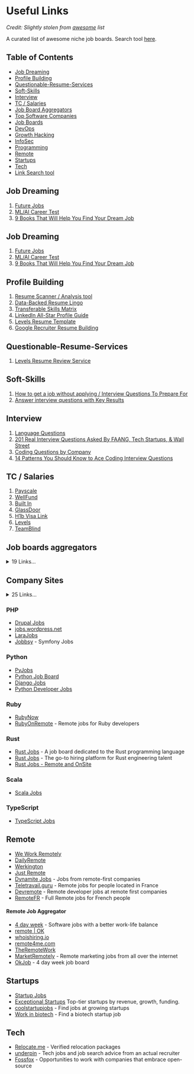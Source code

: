 # Useful Links
_Credit: Slightly stolen from [awesome](awesome) list_

A curated list of awesome niche job boards. Search tool [here](https://github.com/sindresorhus/awesome).

## Table of Contents

- [Job Dreaming](#job-dreaming)
- [Profile Building](#profile-building)
- [Questionable-Resume-Services](#questionable-resume-services)
- [Soft-Skills](#soft-skills)
- [Interview](#interview)
- [TC / Salaries](#tc--salaries)
- [Job Board Aggregators](#job-boards-aggregators)
- [Top Software Companies](#company-sites)
- [Job Boards](#job-boards)
- [DevOps](#devops)
- [Growth Hacking](#growth-hacking)
- [InfoSec](#infosec)
- [Programming](#programming)
- [Remote](#remote)
- [Startups](#startups)
- [Tech](#tech)
- [Link Search tool](https://awesomelists.top/#/)



## Job Dreaming

1. [Future Jobs](https://100jobsofthefuture.com/browse/)
1. [ML/AI Career Test](https://www.careerexplorer.com/career-test/)
1. [9 Books That Will Help You Find Your Dream Job](https://www.businessinsider.com/dream-job-reading-list-2014-12#how-will-you-measure-your-life-by-clay-christensen-5)


## Job Dreaming
   1. [Future Jobs](https://100jobsofthefuture.com/browse/)
   1. [ML/AI Career Test](https://www.careerexplorer.com/career-test/)
   1. [9 Books That Will Help You Find Your Dream Job](https://www.businessinsider.com/dream-job-reading-list-2014-12#how-will-you-measure-your-life-by-clay-christensen-5)


## Profile Building
   1. [Resume Scanner / Analysis tool](https://cultivatedculture.com/resume-scanner/)
   1. [Data-Backed Resume Lingo](https://cultivatedculture.com/resume-action-words/)
   1. [Transferable Skills Matrix](https://docs.google.com/spreadsheets/d/1CJh4viFmzgGRKYQFoT9xHwUejX-nIB2X35fcOJnS5GE/edit#gid=350480644)
   1. [LinkedIn All-Star Profile Guide](https://www.linkedin.com/pulse/12-steps-reach-all-star-linkedin-profile-status-claire-greenhow/)
   1. [Levels Resume Template](https://www.levels.fyi/community/thread/W85e2P/free-resume-template-from-levels-fyi-and-resume-lol)
   1. [Google Recruiter Resume Building](https://www.inc.com/bill-murphy-jr/google-recruiters-say-these-5-resume-tips-including-x-y-z-formula-will-improve-your-odds-of-getting-hired-at-google.html)

## Questionable-Resume-Services
   1. [Levels Resume Review Service](https://www.levels.fyi/services/resume/)

## Soft-Skills
   1. [How to get a job without applying / Interview Questions To Prepare For](https://cultivatedculture.com/how-to-get-a-job-anywhere-no-connections/)
   1. [Answer interview questions with Key Results](https://almanac.io/docs/interview-prep-answer-interview-questions-with-key-results-cF4TwddXLtvGbfSjAyKEk8EPRLN2ktmk)

## Interview
   1. [Language Questions](https://github.com/DopplerHQ/awesome-interview-questions?tab=readme-ov-file#readme)
   1. [201 Real Interview Questions Asked By FAANG, Tech Startups, & Wall Street](link)
   1. [Coding Questions by Company](link)
   1. [14 Patterns You Should Know to Ace Coding Interview Questions](link)

## TC / Salaries
   1. [Payscale](https://www.payscale.com/research/US/Job)
   1. [WellFund](https://www.payscale.com/research/US/Job)
   1. [Built In](https://builtin.com/salaries)
   1. [GlassDoor](https://www.glassdoor.com/index.htm)
   1. [H1b Visa Link](https://www.h1bdata.info/index.php?em=&job=camera+imaging+quality+engineer&city=&year=all+years)
   1. [Levels](https://www.levels.fyi/?compare=Capital%20One,Paycom,Microsoft&track=Software%20Engineer)
   1. [TeamBlind](https://www.teamblind.com/salary)




## Job boards aggregators
<details>
<summary>  19 Links... </summary>

  1. [Career Vault](https://www.careervault.io) - Hundreds of remote jobs added each day from thousands of company career pages. Free and no signup required.
  1. [Findwork](https://findwork.dev/) Crawls multiple job boards and enriches job postings with Glassdoor (reviews) and Crunchbase (funding).
  1. [Google Jobs](https://www.google.com/search?q=remote&ibp=htl;jobs#fpstate=tldetail&htidocid=IO0hI7dpKTSlzSKoAAAAAA%3D%3D&htin=1&htivrt=jobs)  – Aggregates from multiple boards and employer sites with sensitivity to location, job type, and more. Find out how to use it [here](https://support.google.com/websearch/answer/7498276?p=job_search_box&sa=X&ved=0ahUKEwid_qyLmJfXAhVD4YMKHYGBAK8Qra4CCGQoAQ&visit_id=1-636449234996681631-3229288694&rd=1).
  1. [JS Remotely](https://jsremotely.com/) - All remote JavaScript jobs on one board
  1. [Meerkad](https://meerkad.com/) - Handpicked and curated by community jobs from most popular remote job boards, companies' websites, Facebook groups, Twitter search, Reddit, StackOverflow, HackerNews, Dribbble, Behance, and many others  
  1. [Remote.io](https://www.remote.io/) - Job board and aggregator for remote jobs, primarily tech.
  1. [Remote 4 Me](https://remote4me.com/) - An aggregator for remote jobs in tech and non-tech.
  1. [Remote Index](https://remoteindex.co/) - Job board and aggregator for remote jobs in tech.
  1. [Remote Leaf](https://remoteleaf.com) - Hand-picked remote jobs from 40+ remote job boards, 1500+ company career pages, Twitter feed, Linkedin, Reddit, Hacker News Hiring and only sends the ones that apply to you.
  1. [Remote OK](https://remoteok.io/) - Scrapes many job board feeds for remote positions.
  1. [Remote Python](https://www.remotepython.com/) - Job board and aggregator specifically for remote Python jobs.
  1. [UN Talent](https://untalent.org/jobs/home-based) - Vacancies at the United Nations and its agencies.
  1. [Vollna](https://www.vollna.com/) - An aggregator for top freelance sites.
  1. [whoishiring.io](https://whoishiring.io/#!/search/19.41/-43.14/2/?remote=true)
  1. [Work Remotely](https://workremotely.io/) - Crawls and curates many job board feeds for remote positions
  1. [Workaline](https://workaline.com/) - Remote jobs aggregator. Formerly called Alfred.
  1. [scopicsoftware](https://scopicsoftware.hire.trakstar.com/) - Job board and aggregator for software jobs
</details>

## Company Sites
<details>
<summary>  25 Links... </summary>

1. [Amazon](https://hiring.amazon.com/) (e-commerce, cloud computing, AI)
1. [Microsoft](https://careers.microsoft.com/) (operating systems, productivity software)
1. [Google](https://www.google.com/about/careers/applications/) (search engine, cloud platforms, AI)
1. [Meta (formerly Facebook)](https://www.metacareers.com/) (social media, virtual reality)
1. [Apple](https://www.apple.com/careers/us/) (consumer electronics, software)
1. [Salesforce](https://careers.salesforce.com/en/) (customer relationship management software)
1. [Adobe](https://www.adobe.com/careers.html) (creative software, document management)
1. [IBM](https://www.ibm.com/careers) (enterprise computing, cloud services)
1. [Oracle](https://www.oracle.com/careers/) (database software, enterprise applications)
1. [SAP](https://jobs.sap.com/) (enterprise resource planning software)
1. [VMware](https://blogs.vmware.com/careers/) (cloud computing, virtualization)
1. [Tesla](https://www.tesla.com/careers) (electric vehicles, clean energy, software)
1. [Netflix](https://jobs.netflix.com/) (streaming media, entertainment)
1. [Uber](https://www.uber.com/us/en/careers/) (transportation, logistics)
1. [PayPal](https://careers.pypl.com/home/) (financial services, online payments)
1. [Intuit](https://www.intuit.com/careers/) (financial software, tax preparation)
1. [Spotify](https://www.lifeatspotify.com/) (music streaming, audio)
1. [Airbnb](https://careers.airbnb.com/) (travel accommodations, hospitality)
1. [Dropbox](https://jobs.dropbox.com/all-jobs) (cloud storage, file sharing)
1. [Twilio](https://www.twilio.com/en-us/company/jobs) (cloud communications platform)
1. [Datadog](https://careers.datadoghq.com/all-jobs/) (cloud monitoring, security)
1. [Cloudflare](https://www.cloudflare.com/careers/jobs/) (content delivery network, security)
1. [Zoom](https://careers.zoom.us/home) (video conferencing, communications)
1. [Slack](https://slack.com/careers) (workplace communication, collaboration)
1. [Workday](https://www.workday.com/en-us/company/careers/overview.html) (human capital management, cloud)



## Job boards
<details>
<summary>  65 Links... </summary>

  1. [4 Day Week](https://4dayweek.io) - Software jobs with a better work / life balance.
  1. [SpaceCrew](https://spacecrew.com/) - The solar system's biggest space jobs site
  1. [Authentic Jobs](https://authenticjobs.com/?search_location=remote)
  1. [Built In](https://builtin.com/jobs/remote) 
  1. [Authentic Jobs](https://authenticjobs.com/) - The leading job board for designers, hackers, and creative pros
  1. [ClojureJobboard.com](https://clojurejobboard.com/remote-clojure-jobs.html)- Clojure jobs, filter -> Remote only
  1. [Crypto Jobs](https://crypto.jobs/?jobs=remote) - Blockchain jobs for crypto enthusiasts.
  1. [Crypto Jobs List](https://cryptojobslist.com/remote) - #1 job board to find and post crypto, bitcoin and blockchain jobs.
  1. [Cryptocurrency Jobs](https://cryptocurrencyjobs.co/remote/) - Location filter -> *Remote*
  1. [Daily Remote](https://dailyremote.com) Filter and find remote jobs for every role!
  1. [Dev Employ](https://devemploy.com) Hand-picked developer jobs
  1. [Diversify Tech](https://www.diversifytech.co/job-board) - Companies are transparent about their Diversity & Inclusion efforts 
  1. [Dribbble Jobs](https://dribbble.com/jobs?location=Anywhere)
  1. [Drupal Jobs](https://jobs.drupal.org/home/type/telecommute-remote-3588)
  1. [Find Bacon](https://findbacon.com) - Design and Dev jobs
  1. [Flexjobs](https://www.flexjobs.com/) – Telecommuting Jobs & Professional Part-Time Jobs.
  1. [freelancermap](https://www.freelancermap.com/remote-jobs) - Freelance & contract jobs for IT experts (mostly German projects)
  1. [Golangprojects](https://www.golangprojects.com/golang-remote-jobs.html) filter -> Remote only
  1. [GraphQL Jobs](https://graphql.jobs/r/remote) - Work with GraphQL in a modern startup.
  1. [Guru](https://www.guru.com/) - (has MANY different categories outside software)
  1. [HackerX](https://www.hackerx.org/jobs/)
  1. [Hasjob](https://hasjob.co/) – Location filter -> "*Anywhere/Remote*"
  1. [HigherEdJobs](https://www.higheredjobs.com/search/remote.cfm) has remote type filter.
  1. [HN hiring](http://hnhiring.me/) – Filter REMOTE.
  1. [Java Jobs](https://javajobs.pro/remote/jobs) - Remote Java Jobs
  1. [JOBBOX.io](https://landing.jobs/offers) – Filter -> Remote only.
  1. [Jobhunt.ai](https://jobhunt.ai/machinelearning-remote-jobs.html) – Machine learning jobs. Filter -> Remote only.
  1. [Jobspresso](https://jobspresso.co/) * High-quality remote positions that are open and legitimate *
  1. [JustRemote](https://justremote.co)
  1. [Landing.jobs](https://landing.jobs/offers) filter -> Remote only
  1. [Larajobs](https://larajobs.com/?location=&remote=1) – The artisan employment connection
  1. [LGBTQ Remotely](https://lgbtqremotely.com/) – Democratizing remote job opportunities for the LGBTQ+ community.
  1. [No Fluff Jobs](https://nofluffjobs.com/#criteria=remote) – Filter -> “*remote*”
  1. [NODESK](https://nodesk.co/remote-jobs/)
  1. [Power to Fly](https://powertofly.com/jobs/) - Specific to women
  1. [Remote Backend Jobs](https://remotebackendjobs.com/) - Find exclusively remote backend jobs aggregated from the top 22 job boards in the world.
  1. [Remote Frontend Jobs](https://remotefrontendjobs.com/) - Find exclusively remote frontend jobs aggregated from the top 22 job boards in the world.
  1. [PyJobs.com](https://www.pyjobs.com/?remoteLevel[0]=1&remoteLevel[1]=2) - Jobs for Python developers
  1. [Remote Game Jobs](https://remotegamejobs.com/) - Find remote work and talent in the game industry.
  1. [remote-es/remotes](https://github.com/remote-es/remotes) - Repository listing companies which offer full-time remote jobs with Spanish contracts
  1. [remote-jobs](https://github.com/jessicard/remote-jobs) - A list of semi to fully remote-friendly companies in tech
  1. [Remotees](https://remotees.com/)
  1. [Remotewide](https://remotewide.co/) - Find remote jobs with location independent pay
  1. [Remote.co Jobs](https://remote.co/remote-jobs/)
  1. [RemoteJobs.lat](https://remotejobs.lat/) -  Remote jobs for LATAM people
  1. [Remotive Jobs](https://remotive.io/)
  1. [Remote People](https://remotepeople.io/)
  1. [Remote Works](https://remote.works-hub.com) - Remote jobs in software development
  1. [Ruby On Remote](https://rubyonremote.com/) - All ruby remote jobs in one place
  1. [Skip the Drive](https://www.skipthedrive.com/)
  1. [Slasify](https://slasify.com/en/) - Remote tech, art/design and marketing opportunities from Asia, global payroll service included.
  1. [Stream Native Jobs](https://streamnative.io/careers/) - Scroll down to `Join Us`
  1. [SwissDev Jobs](https://swissdevjobs.ch/) - Filter -> "Remote / Work from home"
  1. [UI & UX Designer Jobs](https://uiuxdesignerjobs.com/remote-ui-ux-designer-jobs/) - Remote jobs for UI, UX & UXR Designers
  1. [useWeb3](https://www.useweb3.xyz/jobs) - A curated blockchain, crypto and web3 job board and developer platform
  1. [Upwork](https://www.upwork.com) - Find remote jobs in any category
  1. [Virtual Vocations](https://www.virtualvocations.com/)
  1. [Vue.js Jobs](https://vuejobs.com/) Find Vue.js jobs all around the world - Click on "Remote" tab.
  1. [React.js Jobs](https://www.react-jobs.com) Find React.js jobs all around the world - Click on "Remote" toggle button.
  1. [Web3Jobs](https://web3.career/remote-jobs) - Remote Web3 Jobs
  1. [Wellfound](https://wellfound.com/jobs) - Startup Jobs. Search by going to Job Type, and selecting "Remote OK".
  1. [We Love Go](https://www.welovegolang.com/) Find Go jobs and Go people all around the world - Click on "Remote Go jobs" link. #golang
  1. [We Work Remotely](https://weworkremotely.com/)
  1. [Workana](https://www.workana.com/) Freelance Job Board in Spanish and Portuguese
  1. [Working Nomads](https://www.workingnomads.co/jobs)
  
</details>

## Artificial Intelligence (AI)

* [AI Jobs Dev](https://aijobs.dev) - Discover companies looking to hire AI, ML, Data Science & Big Data engineers and connect with them
* [AI Jobs](https://aijobs.app) – Jobs in Artificial Intelligence (AI)
* [ai-jobs.net](https://ai-jobs.net/) - Jobs in AI and Big Data
* [AI/ML Jobs](https://www.aimljobs.fyi) - Jobs at Top AI Companies and Startups, Updated Daily!
* [AI Jobs Board](https://aijobsboard.net) - Jobs in AI/ML

## Big Data

* [DataJobs.com](https://datajobs.com/)
* [Data Yoshi](https://www.datayoshi.com/) - Jobs in Data Science, Analytics, AI and Machine Learning
* [Deep Learning Jobs](https://www.deeplearningjobs.com/) - Jobs in Deep Learning
* [Wait, What Do You Do?](https://waitwhatdoyoudo.com/) - Jobs in data science, analytics, and engineering where you know what you'll really be doing
* [Data Science Jobs Canada](https://www.datasciencejobscanada.com/) - Jobs in Data Science, Data Engineering, Data Analysis, AI, and Machine Learning
* [DataScienceJobs](https://datasciencejobs.com/) - Discover the latest and greatest data science jobs
* [AiJobsTracker](https://aijobs.18offers.com/) - Live aggregator of 400+ AI-first companies's job boards, updated daily

## Blockchain

* [Crypto Jobs List](https://cryptojobslist.com/) - Crypto Jobs List is your #1 board to find and post crypto, bitcoin and blockchain jobs
* [Crypto Jobs](https://www.cryptojobs.co/) - CryptoJobs.co is the web's fastest growing crypto jobs discovery platform
* [Cryptocurrency Jobs](https://cryptocurrencyjobs.co/) - The leading job board for blockchain and cryptocurrency jobs
* [Blockchain Works](https://blockchain.works-hub.com/) - Discover **the best** Blockchain opportunities and articles with **Blockchain Works**
* [Web3 Jobs](https://web3.career) - Looking for a web3 job? Web3 Jobs has 8,387+ web3 remote and offline jobs as Web3 Developer, Smart Contract Developer, Solidity Developer and much more. Switch your career to Web3 and join the future!
* [Remote Web3 Jobs](https://remote3.co) - A remote web3 job board onboarding people to web3 sharing web3 content, guides & tutorials for free
* [My Web3 Jobs](https://myweb3jobs.com) - Find or Post web3 Jobs Today! New web3 Blockchain, Developer, and Designer Jobs handpicked every week
* [Woody3](https://www.woodyjobs.com) - Find your dream non-tech job in Web3
* [Jobs In Blockchain](https://jobsinblockchain.com) - Discover latest Blockchain, Web3, Smart Contracts, Defi, NFT, Cryptocurrency related jobs

## Cloud

* [CNCF Job Board](https://jobs.cncf.io/) - Kubernetes and cloud native jobs

## Design

* [AIGA](https://designjobs.aiga.org/)
* [Authentic Jobs](https://authenticjobs.com/) - The leading job board for designers, hackers, and creative pros
* [Behance](https://www.behance.net/joblist)
* [Coroflot](https://www.coroflot.com/design-jobs)
* [Jobs for Designers](https://dribbble.com/jobs)
* [Open Source Design Jobs](https://opensourcedesign.net/jobs/)
* [UX Jobs Board](https://www.uxjobsboard.com)
* [UI & UX Designer Jobs](https://uiuxdesignerjobs.com/) | Hand-picked UI, UX & UXR Jobs

## DevOps

* [Kube Careers](https://kube.careers) — Hand-picked Kubernetes jobs, clear salary ranges and apply directly to companies



## Growth Hacking

* [GrowthHackers](https://jobs.growthhackers.com/)

## InfoSec

* [NinjaJobs](https://ninjajobs.org/) - A community-run job platform developed by InfoSec professionals
* [infosec-jobs.com](https://infosec-jobs.com/) - A fresh and lean InfoSec jobs board

## Programming

### Aggregator

* [findwork.dev](https://findwork.dev/)
* [Levels.fyi](https://www.levels.fyi/jobs)
* [Dev Employ](https://devemploy.com/) - Hand-picked developer jobs

### Clojure

*  [BraveClojure](https://jobs.braveclojure.com/)
* [ClojureJobboard.com](https://ClojureJobboard.com/)- Clojure jobs, also got a remote section

### Functional

* [FunctionalJobs.dev](https://functionaljobs.dev/) - Highly active job board for functional programming enthusiasts
* [Functional Jobs](https://www.functionaljobs.com/) - Job board for functional programmers
* [Functional Works](https://functional.works-hub.com/) - Discover local and remote functional programming opportunities

### Go

* [Golangprojects](https://www.golangprojects.com/)- Golang jobs since 2014, also got a remote section
* [Golang Forum Jobs](https://forum.golangbridge.org/c/jobs/8)
* [Golang Developer Jobs](https://golangjob.xyz)
* [Golang Works](https://golang.works-hub.com/) - Local and remote Golang opportunities, articles and open-source

### JavaScript

* [Jobs In JS](https://jobsinjs.com/)
* [JavaScript Developer Board](https://javascriptjob.xyz/)
* [Vue.js Jobs](https://vuejobs.com/)
* [React Jobs](https://reactjsjob.com)
* [Svelte Jobs](https://sveltejobs.com/)
* [Javascript Works](https://javascript.works-hub.com/) - Local and remote JavaScript opportunities, articles and open-source
* [JSJobbs](https://jsjobbs.com/)

### Mobile

* [androiddev.careers](https://androiddev.careers/) – Job board for Android developers

### Perl

* [The Perl Job Site](https://jobs.perl.org/)
</details>

### PHP

* [Drupal Jobs](https://jobs.drupal.org/)
* [jobs.wordpress.net](https://jobs.wordpress.net/)
* [LaraJobs](https://larajobs.com/)
* [Jobbsy](https://jobbsy.dev) - Symfony Jobs
</details>

### Python

* [PyJobs](https://www.pyjobs.com)
* [Python Job Board](https://www.python.org/jobs/)
* [Django Jobs](https://djangojobs.net/jobs/)
* [Python Developer Jobs](https://pythonjob.xyz)
</details>

### Ruby

* [RubyNow](https://jobs.rubynow.com/)
* [RubyOnRemote](https://rubyonremote.com) - Remote jobs for Ruby developers
</details>

### Rust

* [Rust Jobs](https://www.rustjobs.com) - A job board dedicated to the Rust programming language
* [Rust Jobs](https://rustjobs.dev) - The go-to hiring platform for Rust engineering talent
* [Rust Jobs - Remote and OnSite](https://rustjob.xyz)
</details>

### Scala
* [Scala Jobs](https://scalajobs.com)
</details>

### TypeScript
* [TypeScript Jobs](https://typescriptjobs.dev)
</details>

## Remote

* [We Work Remotely](https://weworkremotely.com/)
* [DailyRemote](https://dailyremote.com/)
* [Werkington](https://www.werkington.com/)
* [Just Remote](https://justremote.co/remote-jobs)
* [Dynamite Jobs](https://dynamitejobs.com/) - Jobs from remote-first companies
* [Teletravail.guru](https://teletravail.guru/) - Remote jobs for people located in France
* [Devremote](https://devremote.io/) - Remote developer jobs at remote first companies
* [RemoteFR](https://remotefr.com/) - Full Remote jobs for French people 
</details>

#### Remote Job Aggregator

* [4 day week](https://4dayweek.io/) - Software jobs with a better work-life balance
* [remote | OK](https://remoteok.com/)
* [whoishiring.io](https://whoishiring.io/)
* [remote4me.com](https://remote4me.com/)
* [TheRemoteWork](https://theremotework.co/)
* [MarketRemotely](https://marketremotely.com/) - Remote marketing jobs from all over the internet
* [OkJob](https://okjob.io/) - 4 day week job board
</details>

## Startups

* [Startup Jobs](https://exceptionalstartups.com/list)
* [Exceptional Startups](https://exceptionalstartups.com/) Top-tier startups by revenue, growth, funding.
* [coolstartupjobs](https://www.coolstartupjobs.com) - Find jobs at growing startups
* [Work in biotech](https://workinbiotech.com/) - Find a biotech startup job
</details>

## Tech

* [Relocate.me](https://relocate.me/) - Verified relocation packages
* [underpin](https://www.underpin.company/) - Tech jobs and job search advice from an actual recruiter
* [Fossfox](https://fossfox.com/) - Opportunities to work with companies that embrace open-source
</details>

